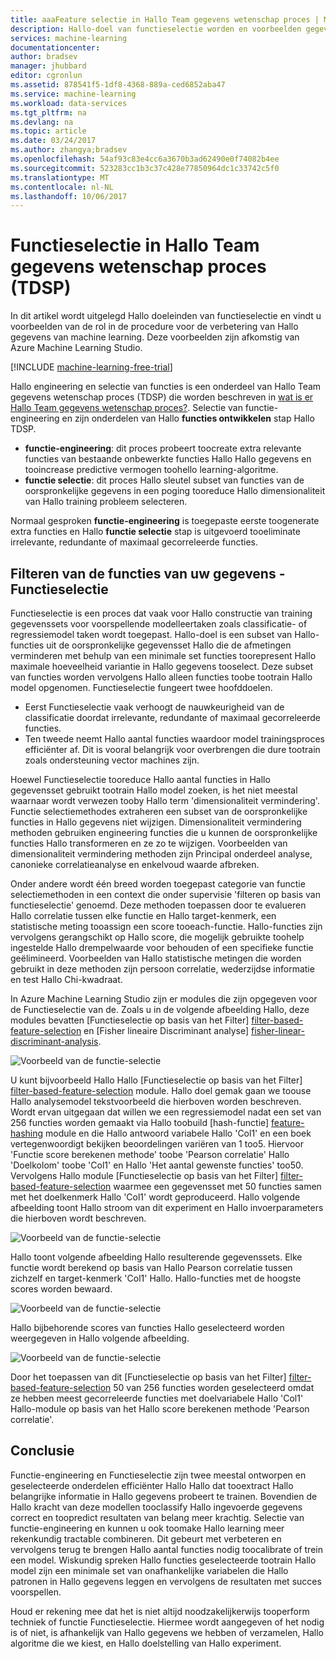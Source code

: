 ```yaml
---
title: aaaFeature selectie in Hallo Team gegevens wetenschap proces | Microsoft Docs
description: Hallo-doel van functieselectie worden en voorbeelden gegeven van hun rol in de procedure voor de verbetering van Hallo gegevens van machine learning.
services: machine-learning
documentationcenter: 
author: bradsev
manager: jhubbard
editor: cgronlun
ms.assetid: 878541f5-1df8-4368-889a-ced6852aba47
ms.service: machine-learning
ms.workload: data-services
ms.tgt_pltfrm: na
ms.devlang: na
ms.topic: article
ms.date: 03/24/2017
ms.author: zhangya;bradsev
ms.openlocfilehash: 54af93c83e4cc6a3670b3ad62490e0f74082b4ee
ms.sourcegitcommit: 523283cc1b3c37c428e77850964dc1c33742c5f0
ms.translationtype: MT
ms.contentlocale: nl-NL
ms.lasthandoff: 10/06/2017
---
```

# <a name="feature-selection-in-hello-team-data-science-process-tdsp"></a>Functieselectie in Hallo Team gegevens wetenschap proces (TDSP)
In dit artikel wordt uitgelegd Hallo doeleinden van functieselectie en vindt u voorbeelden van de rol in de procedure voor de verbetering van Hallo gegevens van machine learning. Deze voorbeelden zijn afkomstig van Azure Machine Learning Studio. 

[!INCLUDE [machine-learning-free-trial](../../includes/machine-learning-free-trial.md)]

Hallo engineering en selectie van functies is een onderdeel van Hallo Team gegevens wetenschap proces (TDSP) die worden beschreven in [wat is er Hallo Team gegevens wetenschap proces?](data-science-process-overview.md). Selectie van functie-engineering en zijn onderdelen van Hallo **functies ontwikkelen** stap Hallo TDSP.

* **functie-engineering**: dit proces probeert toocreate extra relevante functies van bestaande onbewerkte functies Hallo Hallo gegevens en tooincrease predictive vermogen toohello learning-algoritme.
* **functie selectie**: dit proces Hallo sleutel subset van functies van de oorspronkelijke gegevens in een poging tooreduce Hallo dimensionaliteit van Hallo training probleem selecteren.

Normaal gesproken **functie-engineering** is toegepaste eerste toogenerate extra functies en Hallo **functie selectie** stap is uitgevoerd tooeliminate irrelevante, redundante of maximaal gecorreleerde functies.

## <a name="filtering-features-from-your-data---feature-selection"></a>Filteren van de functies van uw gegevens - Functieselectie
Functieselectie is een proces dat vaak voor Hallo constructie van training gegevenssets voor voorspellende modelleertaken zoals classificatie- of regressiemodel taken wordt toegepast. Hallo-doel is een subset van Hallo-functies uit de oorspronkelijke gegevensset Hallo die de afmetingen verminderen met behulp van een minimale set functies toorepresent Hallo maximale hoeveelheid variantie in Hallo gegevens tooselect. Deze subset van functies worden vervolgens Hallo alleen functies toobe tootrain Hallo model opgenomen. Functieselectie fungeert twee hoofddoelen.

* Eerst Functieselectie vaak verhoogt de nauwkeurigheid van de classificatie doordat irrelevante, redundante of maximaal gecorreleerde functies.
* Ten tweede neemt Hallo aantal functies waardoor model trainingsproces efficiënter af. Dit is vooral belangrijk voor overbrengen die dure tootrain zoals ondersteuning vector machines zijn.

Hoewel Functieselectie tooreduce Hallo aantal functies in Hallo gegevensset gebruikt tootrain Hallo model zoeken, is het niet meestal waarnaar wordt verwezen tooby Hallo term 'dimensionaliteit vermindering'. Functie selectiemethodes extraheren een subset van de oorspronkelijke functies in Hallo gegevens niet wijzigen.  Dimensionaliteit vermindering methoden gebruiken engineering functies die u kunnen de oorspronkelijke functies Hallo transformeren en ze zo te wijzigen. Voorbeelden van dimensionaliteit vermindering methoden zijn Principal onderdeel analyse, canonieke correlatieanalyse en enkelvoud waarde afbreken.

Onder andere wordt één breed worden toegepast categorie van functie selectiemethoden in een context die onder supervisie 'filteren op basis van functieselectie' genoemd. Deze methoden toepassen door te evalueren Hallo correlatie tussen elke functie en Hallo target-kenmerk, een statistische meting tooassign een score tooeach-functie. Hallo-functies zijn vervolgens gerangschikt op Hallo score, die mogelijk gebruikte toohelp ingestelde Hallo drempelwaarde voor behouden of een specifieke functie geëlimineerd. Voorbeelden van Hallo statistische metingen die worden gebruikt in deze methoden zijn persoon correlatie, wederzijdse informatie en test Hallo Chi-kwadraat.

In Azure Machine Learning Studio zijn er modules die zijn opgegeven voor de Functieselectie van de. Zoals u in de volgende afbeelding Hallo, deze modules bevatten [Functieselectie op basis van het Filter] [ filter-based-feature-selection] en [Fisher lineaire Discriminant analyse] [ fisher-linear-discriminant-analysis].

![Voorbeeld van de functie-selectie](./media/machine-learning-data-science-select-features/feature-Selection.png)

U kunt bijvoorbeeld Hallo Hallo [Functieselectie op basis van het Filter] [ filter-based-feature-selection] module. Hallo doel gemak gaan we toouse Hallo analysemodel tekstvoorbeeld die hierboven worden beschreven. Wordt ervan uitgegaan dat willen we een regressiemodel nadat een set van 256 functies worden gemaakt via Hallo toobuild [hash-functie] [ feature-hashing] module en die Hallo antwoord variabele Hallo 'Col1' en een boek vertegenwoordigt bekijken beoordelingen variëren van 1 too5. Hiervoor 'Functie score berekenen methode' toobe 'Pearson correlatie' Hallo 'Doelkolom' toobe 'Col1' en Hallo 'Het aantal gewenste functies' too50. Vervolgens Hallo module [Functieselectie op basis van het Filter] [ filter-based-feature-selection] waarmee een gegevensset met 50 functies samen met het doelkenmerk Hallo 'Col1' wordt geproduceerd. Hallo volgende afbeelding toont Hallo stroom van dit experiment en Hallo invoerparameters die hierboven wordt beschreven.

![Voorbeeld van de functie-selectie](./media/machine-learning-data-science-select-features/feature-Selection1.png)

Hallo toont volgende afbeelding Hallo resulterende gegevenssets. Elke functie wordt berekend op basis van Hallo Pearson correlatie tussen zichzelf en target-kenmerk 'Col1' Hallo. Hallo-functies met de hoogste scores worden bewaard.

![Voorbeeld van de functie-selectie](./media/machine-learning-data-science-select-features/feature-Selection2.png)

Hallo bijbehorende scores van functies Hallo geselecteerd worden weergegeven in Hallo volgende afbeelding.

![Voorbeeld van de functie-selectie](./media/machine-learning-data-science-select-features/feature-Selection3.png)

Door het toepassen van dit [Functieselectie op basis van het Filter] [ filter-based-feature-selection] 50 van 256 functies worden geselecteerd omdat ze hebben meest gecorreleerde functies met doelvariabele Hallo 'Col1' Hallo-module op basis van het Hallo score berekenen methode 'Pearson correlatie'.

## <a name="conclusion"></a>Conclusie
Functie-engineering en Functieselectie zijn twee meestal ontworpen en geselecteerde onderdelen efficiënter Hallo Hallo dat tooextract Hallo belangrijke informatie in Hallo gegevens probeert te trainen. Bovendien de Hallo kracht van deze modellen tooclassify Hallo ingevoerde gegevens correct en toopredict resultaten van belang meer krachtig. Selectie van functie-engineering en kunnen u ook toomake Hallo learning meer rekenkundig tractable combineren. Dit gebeurt met verbeteren en vervolgens terug te brengen Hallo aantal functies nodig toocalibrate of trein een model. Wiskundig spreken Hallo functies geselecteerde tootrain Hallo model zijn een minimale set van onafhankelijke variabelen die Hallo patronen in Hallo gegevens leggen en vervolgens de resultaten met succes voorspellen.

Houd er rekening mee dat het is niet altijd noodzakelijkerwijs tooperform techniek of functie Functieselectie. Hiermee wordt aangegeven of het nodig is of niet, is afhankelijk van Hallo gegevens we hebben of verzamelen, Hallo algoritme die we kiest, en Hallo doelstelling van Hallo experiment.

<!-- Module References -->
[feature-hashing]: https://msdn.microsoft.com/library/azure/c9a82660-2d9c-411d-8122-4d9e0b3ce92a/
[filter-based-feature-selection]: https://msdn.microsoft.com/library/azure/918b356b-045c-412b-aa12-94a1d2dad90f/
[fisher-linear-discriminant-analysis]: https://msdn.microsoft.com/library/azure/dcaab0b2-59ca-4bec-bb66-79fd23540080/

